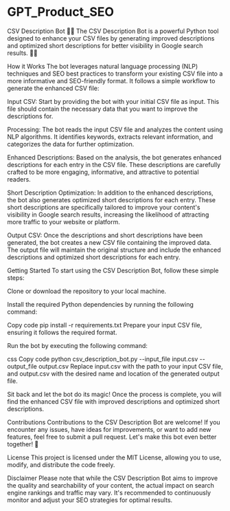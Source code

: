 # GPT_Product_SEO

CSV Description Bot 🤖💼
The CSV Description Bot is a powerful Python tool designed to enhance your CSV files by generating improved descriptions and optimized short descriptions for better visibility in Google search results. 🚀✨

How it Works
The bot leverages natural language processing (NLP) techniques and SEO best practices to transform your existing CSV file into a more informative and SEO-friendly format. It follows a simple workflow to generate the enhanced CSV file:

Input CSV: Start by providing the bot with your initial CSV file as input. This file should contain the necessary data that you want to improve the descriptions for.

Processing: The bot reads the input CSV file and analyzes the content using NLP algorithms. It identifies keywords, extracts relevant information, and categorizes the data for further optimization.

Enhanced Descriptions: Based on the analysis, the bot generates enhanced descriptions for each entry in the CSV file. These descriptions are carefully crafted to be more engaging, informative, and attractive to potential readers.

Short Description Optimization: In addition to the enhanced descriptions, the bot also generates optimized short descriptions for each entry. These short descriptions are specifically tailored to improve your content's visibility in Google search results, increasing the likelihood of attracting more traffic to your website or platform.

Output CSV: Once the descriptions and short descriptions have been generated, the bot creates a new CSV file containing the improved data. The output file will maintain the original structure and include the enhanced descriptions and optimized short descriptions for each entry.

Getting Started
To start using the CSV Description Bot, follow these simple steps:

Clone or download the repository to your local machine.

Install the required Python dependencies by running the following command:

Copy code
pip install -r requirements.txt
Prepare your input CSV file, ensuring it follows the required format.

Run the bot by executing the following command:

css
Copy code
python csv_description_bot.py --input_file input.csv --output_file output.csv
Replace input.csv with the path to your input CSV file, and output.csv with the desired name and location of the generated output file.

Sit back and let the bot do its magic! Once the process is complete, you will find the enhanced CSV file with improved descriptions and optimized short descriptions.

Contributions
Contributions to the CSV Description Bot are welcome! If you encounter any issues, have ideas for improvements, or want to add new features, feel free to submit a pull request. Let's make this bot even better together! 🤝

License
This project is licensed under the MIT License, allowing you to use, modify, and distribute the code freely.

Disclaimer
Please note that while the CSV Description Bot aims to improve the quality and searchability of your content, the actual impact on search engine rankings and traffic may vary. It's recommended to continuously monitor and adjust your SEO strategies for optimal results.
